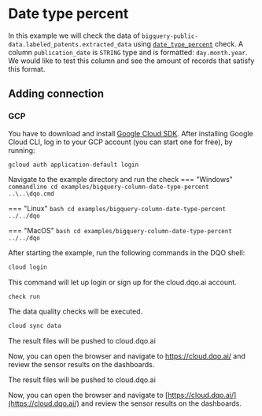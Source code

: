 # Date type percent

In this example we will check the data of `bigquery-public-data.labeled_patents.extracted_data` using
[`date_type_percent`](../../../check_reference/validity/date_type_percent/date_type_percent.md) check.
A column `publication_date` is `STRING` type and is formatted: `day.month.year`. We would like to test this column
and see the amount of records that satisfy this format.

## Adding connection
### GCP
You have to download and install [Google Cloud SDK](https://cloud.google.com/sdk/docs/install).
After installing Google Cloud CLI, log in to your GCP account (you can start one for free), by running:

```commandline
gcloud auth application-default login
```

Navigate to the example directory and run the check
=== "Windows"
    ```commandline
    cd examples/bigquery-column-date-type-percent
    ..\..\dqo.cmd
    ```

=== "Linux"
    ```bash
    cd examples/bigquery-column-date-type-percent
    ../../dqo
    ```

=== "MacOS"
    ```bash
    cd examples/bigquery-column-date-type-percent
    ../../dqo
    ```

After starting the example, run the following commands in the DQO shell:
```bash
cloud login
```
This command will let up login or sign up for the cloud.dqo.ai account.

```bash
check run
```
The data quality checks will be executed.
```bash
cloud sync data
```
The result files will be pushed to cloud.dqo.ai

Now, you can open the browser and navigate to https://cloud.dqo.ai/ and review the sensor results on the dashboards.

The result files will be pushed to cloud.dqo.ai

Now, you can open the browser and navigate to [https://cloud.dqo.ai/](https://cloud.dqo.ai/)
and review the sensor results on the dashboards.